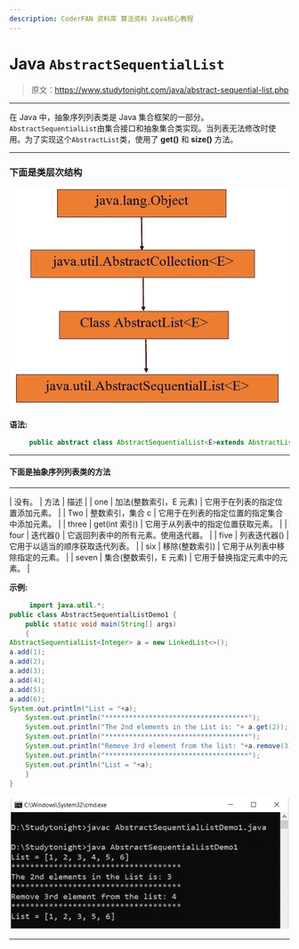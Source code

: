 ```yaml
---
description: CoderFAN 资料库 算法资料 Java核心教程
---
```


# Java `AbstractSequentialList`

> 原文：<https://www.studytonight.com/java/abstract-sequential-list.php>

* * *

在 Java 中，抽象序列列表类是 Java 集合框架的一部分。`AbstractSequentialList`由集合接口和抽象集合类实现。当列表无法修改时使用。为了实现这个`AbstractList`类，使用了 **get()** 和 **size()** 方法。

* * *

### 下面是类层次结构

![abstract-sequential-list.JPG](img/e5e87fc73854cc89bf902448b30d7969.png)

**语法:**

```java
	 public abstract class AbstractSequentialList<E>extends AbstractList<E> 

```

* * *

#### **下面是抽象序列列表类**的方法

* * *

| 没有。 | 方法 | 描述 |
| one | 加法(整数索引，E 元素) | 它用于在列表的指定位置添加元素。 |
| Two | 整数索引，集合 c | 它用于在列表的指定位置的指定集合中添加元素。 |
| three | get(int 索引) | 它用于从列表中的指定位置获取元素。 |
| four | 迭代器() | 它返回列表中的所有元素。使用迭代器。 |
| five | 列表迭代器() | 它用于以适当的顺序获取迭代列表。 |
| six | 移除(整数索引) | 它用于从列表中移除指定的元素。 |
| seven | 集合(整数索引，E 元素) | 它用于替换指定元素中的元素。 |

**示例:**

```java
	 import java.util.*; 
public class AbstractSequentialListDemo1 { 
    public static void main(String[] args) 
    { 
AbstractSequentialList<Integer> a = new LinkedList<>(); 
a.add(1); 
a.add(2); 
a.add(3); 
a.add(4);         
a.add(5); 
a.add(6); 
System.out.println("List = "+a); 
	System.out.println("************************************");
	System.out.println("The 2nd elements in the List is: "+ a.get(2)); 
	System.out.println("************************************");
	System.out.println("Remove 3rd element from the list: "+a.remove(3));    
	System.out.println("************************************");
	System.out.println("List = "+a); 
    } 
} 

```

![abstract-sequential-list-example](img/4fd69bd03ab07fa4cb47ac2b2089e0af.png)

* * *
